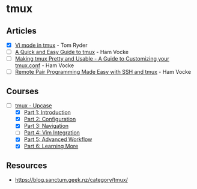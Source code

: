 # tmux

## Articles

- [x] [Vi mode in tmux](https://blog.sanctum.geek.nz/vi-mode-in-tmux/) - Tom Ryder
- [ ] [A Quick and Easy Guide to tmux](https://www.hamvocke.com/blog/a-quick-and-easy-guide-to-tmux/) - Ham Vocke
- [ ] [Making tmux Pretty and Usable - A Guide to Customizing your tmux.conf](https://www.hamvocke.com/blog/a-guide-to-customizing-your-tmux-conf/) - Ham Vocke
- [ ] [Remote Pair Programming Made Easy with SSH and tmux](https://www.hamvocke.com/blog/remote-pair-programming-with-tmux/) - Ham Vocke

## Courses

- [ ] [tmux - Upcase](https://thoughtbot.com/upcase/tmux)
  - [x] [Part 1: Introduction](https://thoughtbot.com/upcase/videos/tmux-introduction)
  - [x] [Part 2: Configuration](https://thoughtbot.com/upcase/videos/tmux-configuration)
  - [x] [Part 3: Navigation](https://thoughtbot.com/upcase/videos/tmux-navigation)
  - [ ] [Part 4: Vim Integration](https://thoughtbot.com/upcase/videos/tmux-vim-integration)
  - [x] [Part 5: Advanced Workflow](https://thoughtbot.com/upcase/videos/tmux-advanced-workflow)
  - [x] [Part 6: Learning More](https://thoughtbot.com/upcase/videos/tmux-learning-more)

## Resources

- https://blog.sanctum.geek.nz/category/tmux/
